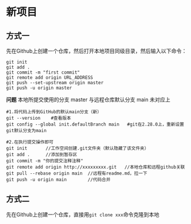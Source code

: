 # 新项目

## 方式一

先在Github上创建一个仓库，然后打开本地项目同级目录，然后输入以下命令：

```shell
git init
git add .
git commit -m "first commit"
git remote add origin URL_ADDRESS
git push --set-upstream origin master
git push -u origin master

```

**问题**
本地所提交使用的分支 master 与远程仓库默认分支 main 未对应上

```shell
#1.将代码上传到GitHub的默认main分支（新）
git --version    #查看版本
git config --global init.defaultBranch main   #git在2.28.0上，重新设置git默认分支为main

#2.在执行提交操作即可
git init       //工作空间创建.git文件夹（默认隐藏了该文件夹）
git add .      //添加到暂存区
git commit -m "你的提交注释注释"
git remote add origin http://xxxxxxxxx.git   //本地仓库和远程github关联
git pull --rebase origin main  //远程有readme.md，拉一下
git push -u origin main        //代码合并
```

## 方式二

先在Github上创建一个仓库，直接用`git clone xxx`命令克隆到本地
